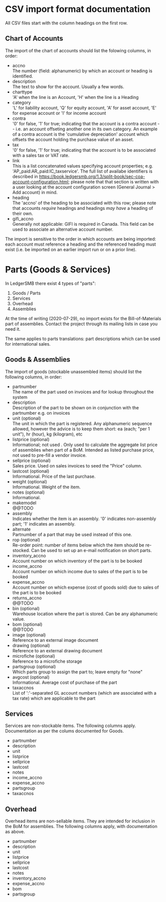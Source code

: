
# CSV import format documentation

All CSV files start with the column headings on the first row.

## Chart of Accounts

The import of the chart of accounts should list the folowing columns,
in order:

 * accno  
   The number (field: alphanumeric) by which an account or heading
   is identified.
 * description  
   The text to show for the account. Usually a few words.
 * charttype  
   'A' when the line is an Account, 'H' when the line is a Heading
 * category  
   'L' for liability account, 'Q' for equity account, 'A' for asset account,
   'E' for expense account or 'I' for income account
 * contra  
   '0' for false, '1' for true; indicating that the account is a contra
   account -- i.e. an account offseting another one in its own category.
   An example of a contra account is the 'cumulative depreciation' account
   which offsets the account holding the purchase value of an asset.
 * tax  
   '0' for false, '1' for true; indicating that the account is to be
   associated with a sales tax or VAT rate.
 * link  
   This is a list concatenated values specifying account properties; e.g.
   'AP_paid:AR_paid:IC_taxservice'. The full list of availabe identifiers
   is described in https://book.ledgersmb.org/1.3/split-book/sec-coa-account-configuration.html;
   please note that that section is written with a user looking at the account
   configuration screen (General Journal > Add account) in mind.
 * heading  
   The 'accno' of the heading to be associated with this row; please note
   that accounts *require* headings and headings *may have* a heading of
   their own.
 * gifi_accno  
   Generally not applicable: GIFI is required in Canada. This field can be used
   to associate an alternative account number.

The import is sensitive to the order in which accounts are being imported: each
account must reference a heading and the referenced heading must exist (i.e.
be imported on an earlier import run or on a prior line).


# Parts (Goods & Services)

In LedgerSMB there exist 4 types of "parts":

 1. Goods / Parts
 2. Services
 3. Overhead
 4. Assemblies

At the time of writing (2020-07-29), no import exists for the Bill-of-Materials
part of assemblies. Contact the project through its mailing lists in case you
need it.

The same applies to parts translations: part descriptions which can be used
for international sales.

## Goods & Assemblies

The import of goods (stockable unassembled items) should list the following
columns, in order:

 * partnumber  
   The name of the part used on invoices and for lookup throughout the system
 * description  
   Description of the part to be shown on in conjunction with the partnumber
   e.g. on invoices
 * unit (optional)  
   The unit in which the part is registered. Any alphanumeric sequence allowed,
   however the advice is to keep them short: ea (each; "per 1 unit"), hr (hour),
   kg (kilogram), etc
 * listprice (optional)  
   Informational; not used . Only used to calculate the aggregate list price of assemblies
   when part of a BoM. Intended as listed purchase price, not used to pre-fill
   a vendor invoice.
 * sellprice (optional)  
   Sales price. Used on sales invoices to seed the "Price" column.
 * lastcost (optional)  
   Informational. Price of the last purchase.
 * weight (optional)  
   Informational. Weight of the item.
 * notes (optional)  
   Informational.
 * makemodel  
   @@TODO
 * assembly  
   Indicates whether the item is an assembly. '0' indicates non-assembly part;
   '1' indicates an assembly.
 * alternate  
   Partnumber of a part that may be used instead of this one.
 * rop (optional)  
   Re-order point: number of items below which the item should be re-stocked.
   Can be used to set up an e-mail notification on short parts.
 * inventory_accno  
   Account number on which inventory of the part is to be booked
 * income_accno  
   Account number on which income due to sales of the part is to be booked
 * expense_accno  
   Account number on which expense (cost of goods sold) due to sales of the part
   is to be booked
 * returns_accno  
   @@TODO
 * bin (optional)  
   Warehouse location where the part is stored. Can be any alphanumeric value.
 * bom (optional)  
   @@TODO
 * image (optional)  
   Reference to an external image document
 * drawing (optional)  
   Reference to an external drawing document
 * microfiche (optional)  
   Reference to a microfiche storage
 * partsgroup (optional)  
   Which parts group to assign the part to; leave empty for "none"
 * avgcost (optional)  
   Informational. Average cost of purchase of the part
 * taxaccnos  
   List of ':'-separated GL account numbers (which are associated with a tax rate)
   which are applicable to the part



## Services

Services are non-stockable items. The following columns apply. Documentation
as per the colums documented for Goods.


 * partnumber
 * description
 * unit
 * listprice
 * sellprice
 * lastcost
 * notes
 * income_accno
 * expense_accno
 * partsgroup
 * taxaccnos


## Overhead

Overhead items are non-sellable items. They are intended for inclusion in
the BoM for assemblies. The following columns apply, with documentation as
above.


 * partnumber
 * description
 * unit
 * listprice
 * sellprice
 * lastcost
 * notes
 * inventory_accno
 * expense_accno
 * bom
 * partsgroup

